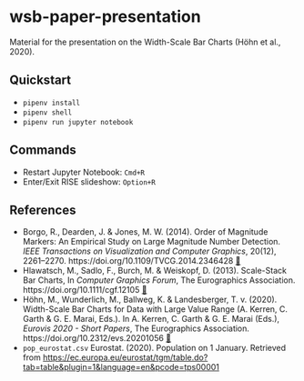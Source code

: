 # wsb-paper-presentation

Material for the presentation on the Width-Scale Bar Charts (Höhn et al., 2020).

## Quickstart

- `pipenv install`
- `pipenv shell`
- `pipenv run jupyter notebook`

## Commands

- Restart Jupyter Notebook: `Cmd+R`
- Enter/Exit RISE slideshow: `Option+R`

## References

- Borgo, R., Dearden, J. & Jones, M. W. (2014). Order of Magnitude Markers: An Empirical Study on Large Magnitude Number Detection. _IEEE Transactions on Visualization and Computer Graphics_, 20(12), 2261–2270. ht<span>tps://doi.org/10.1109/TVCG.2014.2346428</span> [:link:](http://cs.swan.ac.uk/~csmark/publications/2014_Order_of_Magnitude_Markers.html)
- Hlawatsch, M., Sadlo, F., Burch, M. & Weiskopf, D. (2013). Scale-Stack Bar Charts, In _Computer Graphics Forum_, The Eurographics Association. ht<span>tps://doi.org/10.1111/cgf.12105</span> [:link:](https://www.researchgate.net/publication/263008873_Scale-Stack_Bar_Charts)
- Höhn, M., Wunderlich, M., Ballweg, K. & Landesberger, T. v. (2020). Width-Scale Bar Charts for Data with Large Value Range (A. Kerren, C. Garth & G. E. Marai, Eds.). In A. Kerren, C. Garth & G. E. Marai (Eds.), _Eurovis 2020 - Short Papers_, The Eurographics Association. ht<span>tps://doi.org/10.2312/evs.20201056</span> [:link:](https://diglib.eg.org/handle/10.2312/evs20201056)
- `pop_eurostat.csv` Eurostat. (2020). Population on 1 January. Retrieved from https://ec.europa.eu/eurostat/tgm/table.do?tab=table&plugin=1&language=en&pcode=tps00001
